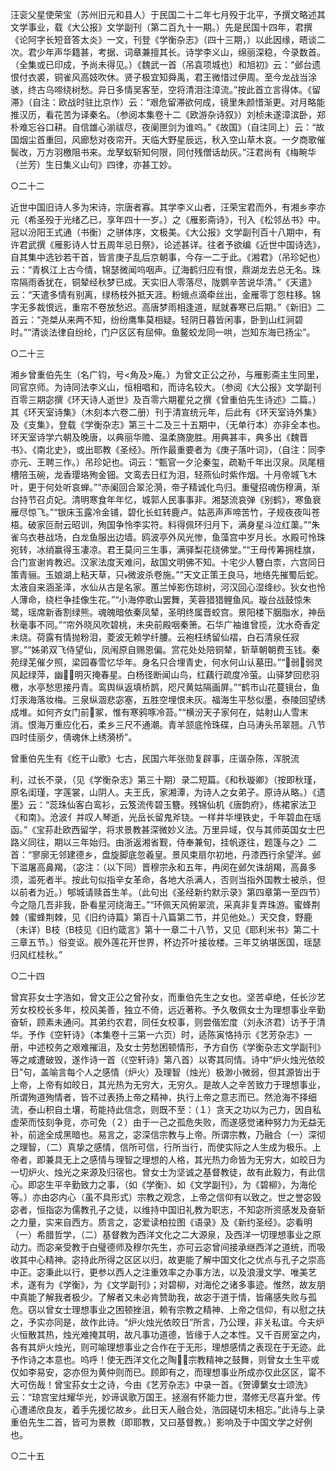 <!-- { "loadSidebar": true } -->
汪衮父星使荣宝（苏州旧元和县人）于民国二十二年七月殁于北平，予撰文略述其文学事业，载《大公报》文学副刊（第二百九十一期。）先是民国十四年，君撰《论阿字长短音答太炎》一文，刊登《学衡杂志》（四十三期，）以此因缘，晤谈二次。君少年声华籍甚，考据、词章兼擅其长。诗学李义山，绵丽深稳，今录数首。（全集或已印成，予尚未得见。）《魏武一首（吊袁项城也）和旭初》云：“邺台遗恨付衣裘，铜雀风高妓吹休。贤子极宜知舜禹，君王微惜过伊周。至今龙战当涂骇，终古乌啼绕树愁。异日多情吴客至，空将清泪注漳流。”按此首立言得体。《留滞》（自注：欧战时驻比京作）云：“艰危留滞欲何成，镜里朱颜惜渐更。对月略能推汉历，看花苦为译秦名。（参阅本集卷十二《欧游杂诗叙》）刘桢未遂漳滨卧，郑朴难忘谷口耕。自信雄心湔祓尽，夜阑匣剑为谁呜。”《故国》（自注同上）云：“故国烟尘首重回，风廊愁对夜帘开。天临大野星辰远，秋入空山草木哀。一夕商歌催鬓改，万方羽檄阻书来。龙孥蚁斩知何限，同付残僧话劫灰。”汪君尚有《梅畹华（兰芳）生日集义山句》四律，亦甚工妙。

○二十二

近世中国旧诗人多为宋诗，宗唐者寡。其学李义山者，汪荣宝君而外，有湘乡李亦元（希圣殁于光绪乙已，享年四十一岁。）之《雁影斋诗》，刊入《松邻丛书》中。冠以汾阳王式通（书衡）之骈体序，文极美。《大公报》文学副刊百十八期中，有许君武撰《雁影诗人廿五周年忌日祭》，论述甚详。往者予欲编《近世中国诗选》，自其集中选钞若干首，皆言庚子乱后京朝事，今存一二于此。《湘君》（吊珍妃也）云：“青枫江上古今情，锦瑟微闻呜咽声。辽海鹤归应有恨，鼎湖龙去总无名。珠帘隔雨香犹在，铜辇经秋梦已成。天实旧人零落尽，陇鹦辛苦说华清。”《天遣》云：“天遣多情有别离，绿杨枝外抵天涯。粉蛾点滴牵丝出，金雁零丁怨柱移。锦字无多裁恨远，重帘不卷放愁迟。高唐梦雨相逢道，赋就春寒已后期。”《新旧》二首云：“尧桀从来两不知，纷纷鹰隼莫相疑。轻阴日暮皆闲事，卧到山红涧碧时。”“清谈法律自纷纶，门户区区有屈伸。鱼鳌蛟龙同一哄，岂知东海已扬尘”。

○二十三

湘乡曾重伯先生（名广钧，号<角及>庵。）为曾文正公之孙，与雁影斋主生同里，同官京师。为诗同法李义山，恒相唱和，而诗名较大。（参阅《大公报》文学副刊百零三期宓撰《环天诗人逝世》及百零六期瞿兑之撰《曾重伯先生诗述》二篇。）其《环天室诗集》（木刻本六卷二册）刊于清宣统元年，后此有《环天室诗外集》及《支集》，登载《学衡杂志》第三十二及三十五期中，（无单行本）亦非全本也。环天室诗学六朝及晚唐，以典丽华赡、温柔旖旎胜。用典甚丰，典多出《魏晋书》、《南北史》，或出耶教《圣经》。所作最重要者为《庚子落叶词》，（自注：同李亦元、王聘三作。）吊珍妃也。词云：“甄官一夕沦秦玺，疏勒千年出汉泉。凤尾檀槽陪玉碗，龙香璎珞殉金钿。文鸾去日红为泪，轻燕仙时紫作烟。十月帝城飞木叶，更于何处听哀蝉。”“赤阑回合翠沦漪，帝子精诚化鸟归。重璧招魂伤穆满，渐台持节召贞妃。清明寒食年年忆，城郭人民事事非。湘瑟流哀弹《别鹤》，寒鱼衰雁尽惊飞。”“银床玉露冷金铺，碧化长虹转鹿卢。姑恶声声啼苦竹，子规夜夜叫苍梧。破家叵耐云昭训，殉国争怜李实符。料得佩环归月下，满身星斗泣红蕖。”“朱雀乌衣巷战场，白龙鱼服出边墙。鸥波亭外风光惨，鱼藻宫中岁月长。水殿可怜珠宛转，冰绡赢得玉凄凉。君王莫问三生事，满驿梨花绕佛堂。”“王母传筹拥桂旗，合门宣谢肯教迟。汉家法度天难问，敌国文明佛不知。十宅少人簪白柰，六宫同日策青骊。玉娘湖上粘天草，只微波杀卷施。”“天文正策王良马，地络先摧蜀后蛇。太液自来涵圣泽，水仙从古是名家。蕙兰悼影伤琼树，河汉回心湿绛纱。狄女也怜人薄命，绕栏争挂像生花。”“小海停歌山罢舞，芙蓉猎猎鲤鱼风。璇台战鼓惊朱鹭，瑶席新香割绿熊。魂魄暗依秦凤辇，圣明终属晋蛟宫。景阳楼下胭脂水，神岳秋毫事不同。”“帘外晓风吹碧桃，未央前殿咽秦箫。石华广袖谁曾揽，沈水奇香定未烧。荷露有情抛粉泪，菱波无赖学纤腰。云袍枉绣留仙褶，白石清泉任寂寥。”“姊弟双飞侍望仙，凤闱原自赐恩偏。赏花处处陪铜辇，斩草朝朝费玉钱。秦苑绿芜催夕照，梁园春雪忆华年。身名只合埋青史，何水何山认墓田。”“弱弱灵风起绿萍，幽明灭掩春星。白杨径断闻山鸟，红藕行疏度冷萤。山驿梦回悲羽檄，水亭愁思接丹青。鸾舆纵返填桥鹊，咫尺黄姑隔画屏。”“鹤市山花蔓镜台，鱼灯汞海落妆梅。三泉纵涸悲宓塞，五胜空埋恨未灰。福海生平愁似墨，泰陵回望绣成堆。如何齐女门前冢，惟有寒鸦啄冷苔。”“横汾天子家何在，姑射山人雪末消。恨海万重应化石，柔乡三尺不通潮。青羊颔底怜珠碟，白马涛头吊翠翘。八节四时佳丽夕，倩魂休上绣漪桥”。

曾重伯先生有《纥干山歌》七古，民国六年张勋复辟事，庄谐杂陈，浑脱流




利，过长不录，（见《学衡杂志》第三十期）录二短篇。《和秋璇卿》（按即秋瑾，原名闺瑾，字莲裳，山阴人。夫王氏，家湘潭，为诗人之女弟子。原诗从略。）《遗墨》云：“蕊珠仙客白鸾衫，云笈流传碧玉簪。残锦仙机《唐韵府》，练裙家法卫《和南》。沧波亻并叹人琴逝，光岳长留鬼斧铙。一样井华埋铁史，千年碧血在瑶函。”《宝荪赴欧西留学，将求景教甚深微妙义法。万里异域，仅与其师英国女士巴路义同往，期以三年始归。由浙返湘省觐，侍奉兼旬，挂帆遂往，题篷与之》二首：“寥廓无邻建德乡，盘旋脚底忽羲皇。景风束扇尔初地，丹漆西行余望洋。邺下滥屠高鼻羯，（宓注：（以下同）晋穆宗永和五年，冉闵在邺欠诛胡羯，高鼻多须，滥死者半。按此句似指辛女革命，各地大杀满人，否则当指外国教士被杀，但以前者为近。）郇城请赎首生羊。（此句出《圣经新约默示录》第四章第一至四节）今之隐几吾非我，卧看星河绕海王。”“环佩天风俯翠流，采真非复弄珠游。蜜蜂荆棘（蜜蜂荆棘，见《旧约诗篇》第百十八篇第二节，并见他处。）天交食，野鹿（未详）В枝（В枝见《旧约箴言》第十一章二十八节，又见《耶利米书》第二十三章五节。）俗变讴。舰外莲花开世界，杯边芥叶接妆楼。三年艾纳堪医国，瑶瑟归风红桂秋。”

○二十四

曾宾荪女士字浩如，曾文正公之曾孙女，而重伯先生之女也。坚苦卓绝，任长沙艺芳女校校长多年，校风美善，独立不倚，远近著称。予久敬佩女士为理想事业辛勤奋斩，顾素未通问。其弟约农君，同任女校事，则尝偕宏度（刘永济君）访予于清华。予作《空轩诗》（本集卷十三第一六页）时，适陈寅恪持示《艺芳杂志》一册，中述校务之艰难摧沮，及女士劳愁困顿情形，予方自伤《学衡杂志文学副刊》等之咸遭破毁，遂作诗一首（《空轩诗》第八首）以寄其同情。诗中“炉火烛光依皎日”句，盖喻言每个人之感情（炉火）及理智（烛光）极渺小微弱，但其源皆出于上帝，上帝有如皎日，其光热为无穷大，无穷久。是故人之辛苦致力于理想事业，所谓殉道殉情者，皆不过表扬上帝之精神，执行上帝之意志而已。然沧海不择细流，泰山积自土壤，苟能持此信念，则既不至：（１）贪天之功以为己力，因自私虚荣而忮刻争竞，亦可免（２）由于一己之孤危失败，而遂感觉诸种努力为无益无补，前途全成黑暗也。易言之，宓深信宗教与上帝。所谓宗教，乃融合（一）深彻之理智，（二）真挚之感情，信所可信，行所当行，而使实际之人生成为极乐。上帝者，即兼具无上之感情与理智之理想的人格，其光热力命皆为无穷大，如皎日为一切炉火、烛光之来源及归宿也。曾女士为坚诚之基督教徒，故有此毅力，有此信心。即宓生平辛勤致力之事，（如《学衡》、如《文学副刊》，为《碧柳》，为海伦等。）亦由宓内心（虽不具形式）宗教之观念，上帝之信仰有以致之。世之誉宓毁宓者，恒指宓为儒教孔子之徒，以维持中国旧礼教为职志，不知宓所资感发及奋斩之力量，实来自西方。质言之，宓爱读柏拉图《语录》及《新约圣经》。宓看明（一）希腊哲学，（二）基督教为西洋文化之二大源泉，及西洋一切理想事业之原动力。而宓亲受教于白璧德师及穆尔先生，亦可云宓曾间接承继西洋之道统，而吸收其中心精神。宓持此所得之区区以归，故更能了解中国文化之优点与孔子之崇高中正。宓秉此以行，更参以西人之注重效率之办事方法，以及浪漫文学、唯美艺术，遂有为《学衡》，为《文学副刊》；对碧柳，对海伦之诸多事迹。惟然，故友朋中真能了解我者极少。了解者又未必肯赞助我，故宓于道于情，皆痛感失败与孤危。窃以曾女士理想事业之困顿挫沮，赖有宗教之精神、上帝之信仰，有以慰之扶之，予实亦同是，故作此诗。“炉火烛光依皎日”所言，乃公理，非关私谊。今夫炉火恒散其热，烛光难掩其明，故凡事功道德，皆缘于人之本性。又千百房室之内，各有其炉火烛光，则可喻理想事业之合作在于无形，理想感情之表现在于无迹。此予作诗之本意也。呜呼！使无西洋文化之陶，宗教精神之鼓舞，则曾女土生平或仅如李易安，宓亦但为黄仲则而已。顾即有之，而理想事业所成亦仅此区区，甯不大可伤哉！曾宝荪女士之诗，今由《艺芳杂志》中录一首。《贺谭蘩女士颂洗》云：“琼宫宝炷耀华光，妙谛讽歌万国王。拯溺有怀能力世，潜修无尽喜升堂。传心遭递欣良友，着手先援忆故乡。此日天人融合处，浩园磋切未相忘。”此诗与上录重伯先生二首，皆可为景教（即耶教，又曰基督教。）影响及于中国文学之好例也。

○二十五

